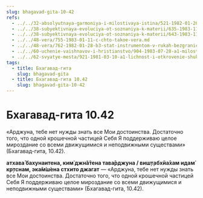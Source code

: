 ```yaml
---
slug: bhagavad-gita-10-42
refs:
  - ../../32-absolyutnaya-garmoniya-i-milostivaya-istina/521-1982-01-20-b2-svyaz-s-krishnoj-istochnik-vseh-sovershenstv-stih-bilvamangala.md
  - ../../38-subyektivnaya-evoluciya-ot-soznaniya-k-materii/635-1983-11-23-b4-vzaimodejstvie-krishny-baladeva-i-radharani.md
  - ../../38-subyektivnaya-evoluciya-ot-soznaniya-k-materii/643-1983-11-28-a2-chast-bezgranichnogo-takzhe-bezgranichna.md
  - ../../48-vera/755-1983-01-11-c-chto-takoe-vera.md
  - ../../48-vera/762-1982-01-28-b3-stat-instrumentom-v-rukah-bezgranichnogo.md
  - ../../60-uchenie-vaishnavov-i-hristianstvo/904-1983-07-28-a1-milost-vyshe-spravedlivosti-i-oppozitsiya-chast-garmonii-v-hristianstve-i-vajshnavizme.md
  - ../../62-svyatye-mesta/921-1981-03-10-a1-lichnost-i-otkrovenie-shukadeva-gosvami.md
tags:
  - title: Бхагавад-гита
    slug: bhagavad-gita
  - title: Бхагавад-гита 10.42
    slug: bhagavad-gita-10-42
---
```


# Бхагавад-гита 10.42

«Арджуна, тебе нет нужды знать все Мои достоинства. Достаточно того, что одной крошечной частицей Себя Я поддерживаю целое мироздание со всеми движущимися и неподвижными существами» (Бхагавад-гита, 10.42).

**атхава̄ бахунаитена, ким̇ джн̃а̄тена тава̄рджуна / виш̣т̣абхйа̄хам идам̇ кр̣тснам, эка̄м̇ш́ена стхито джагат** — «Арджуна, тебе нет нужды знать все Мои достоинства. Достаточно того, что одной крошечной частицей Себя Я поддерживаю целое мироздание со всеми движущимися и неподвижными существами» (Бхагавад-гита, 10.42).

